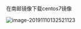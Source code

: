 在南邮镜像下载centos7镜像

![image-20191110132521123](C:\Users\16711\AppData\Roaming\Typora\typora-user-images\image-20191110132521123.png)

